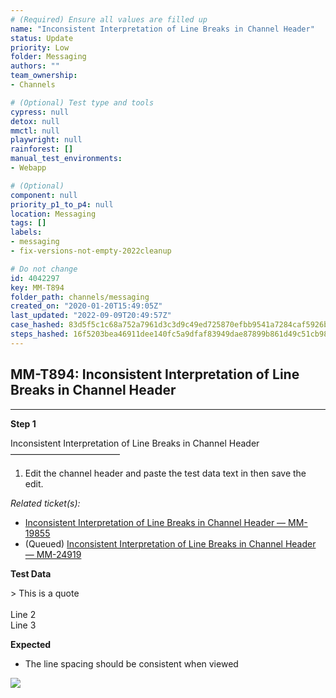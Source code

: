 ```yaml
---
# (Required) Ensure all values are filled up
name: "Inconsistent Interpretation of Line Breaks in Channel Header"
status: Update
priority: Low
folder: Messaging
authors: ""
team_ownership: 
- Channels

# (Optional) Test type and tools
cypress: null
detox: null
mmctl: null
playwright: null
rainforest: []
manual_test_environments: 
- Webapp

# (Optional)
component: null
priority_p1_to_p4: null
location: Messaging
tags: []
labels: 
- messaging
- fix-versions-not-empty-2022cleanup

# Do not change
id: 4042297
key: MM-T894
folder_path: channels/messaging
created_on: "2020-01-20T15:49:05Z"
last_updated: "2022-09-09T20:49:57Z"
case_hashed: 83d5f5c1c68a752a7961d3c3d9c49ed725870efbb9541a7284caf5926b4651fdcc4d37422b0e5df30f94a6348a76b271
steps_hashed: 16f5203bea46911dee140fc5a9dfaf83949dae87899b861d49c51cb98d9433e975febe7ff761fc56e129c219c5e84c49
---
```


## MM-T894: Inconsistent Interpretation of Line Breaks in Channel Header

---

**Step 1**

Inconsistent Interpretation of Line Breaks in Channel Header\
–––––––––––––––––––––––––

1. Edit the channel header and paste the test data text in then save the edit.

_Related ticket(s):_

- [Inconsistent Interpretation of Line Breaks in Channel Header — MM-19855](https://mattermost.atlassian.net/browse/MM-19855)
- (Queued) [Inconsistent Interpretation of Line Breaks in Channel Header — MM-24919](https://mattermost.atlassian.net/browse/MM-24919)

**Test Data**

\> This is a quote\
\
Line 2\
Line 3

**Expected**

- The line spacing should be consistent when viewed

![](https://smartbear-tm4j-prod-us-west-2-attachment-rich-text.s3.us-west-2.amazonaws.com/embedded-f3277290f945470c4add5d21ef3dc7ca7b74388fc7152bfb6b99ae58c66a95a8-1579535267163-Screenshot_20191101_164708.png)
